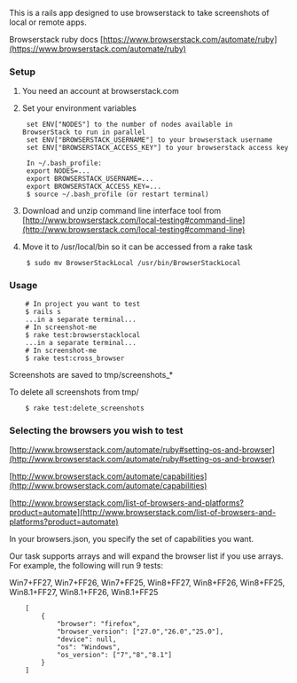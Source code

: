 This is a rails app designed to use browserstack to take screenshots of local or remote apps.

Browserstack ruby docs [https://www.browserstack.com/automate/ruby](https://www.browserstack.com/automate/ruby)

### Setup

1. You need an account at browserstack.com
1. Set your environment variables

		set ENV["NODES"] to the number of nodes available in 		BrowserStack to run in parallel
		set ENV["BROWSERSTACK_USERNAME"] to your browserstack username
		set ENV["BROWSERSTACK_ACCESS_KEY"] to your browserstack access key

		In ~/.bash_profile:
		export NODES=...
		export BROWSERSTACK_USERNAME=...
		export BROWSERSTACK_ACCESS_KEY=...
		$ source ~/.bash_profile (or restart terminal)
1. Download and unzip command line interface tool from [http://www.browserstack.com/local-testing#command-line](http://www.browserstack.com/local-testing#command-line)
1. Move it to /usr/local/bin so it can be accessed from a rake task

		$ sudo mv BrowserStackLocal /usr/bin/BrowserStackLocal

### Usage

		# In project you want to test
		$ rails s
		...in a separate terminal...
		# In screenshot-me
		$ rake test:browserstacklocal
		...in a separate terminal...
		# In screenshot-me
		$ rake test:cross_browser

Screenshots are saved to tmp/screenshots_*

To delete all screenshots from tmp/

		$ rake test:delete_screenshots

### Selecting the browsers you wish to test

[http://www.browserstack.com/automate/ruby#setting-os-and-browser](http://www.browserstack.com/automate/ruby#setting-os-and-browser)

[http://www.browserstack.com/automate/capabilities](http://www.browserstack.com/automate/capabilities)

[http://www.browserstack.com/list-of-browsers-and-platforms?product=automate](http://www.browserstack.com/list-of-browsers-and-platforms?product=automate)

In your browsers.json, you specify the set of capabilities you want.

Our task supports arrays and will expand the browser list if you use arrays.  For example, the following will run 9 tests:

Win7+FF27, Win7+FF26, Win7+FF25, Win8+FF27, Win8+FF26, Win8+FF25, Win8.1+FF27, Win8.1+FF26, Win8.1+FF25

		[
			{
        		"browser": "firefox",
        		"browser_version": ["27.0","26.0","25.0"],
        		"device": null,
        		"os": "Windows",
        		"os_version": ["7","8","8.1"]
    		}
		]
